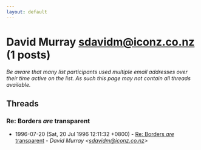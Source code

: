 ```yaml
---
layout: default
---
```


# David Murray <sdavidm@iconz.co.nz> (1 posts)

_Be aware that many list participants used multiple email addresses over their time active on the list. As such this page may not contain all threads available._

## Threads

### Re: Borders *are* transparent
+ 1996-07-20 (Sat, 20 Jul 1996 12:11:32 +0800) - [Re: Borders *are* transparent](/archive/1996/07/afa6abd662759944e3b947853681e105727d9bdcfb1339710e4e15f9bbf514b7) - _David Murray \<sdavidm@iconz.co.nz\>_

